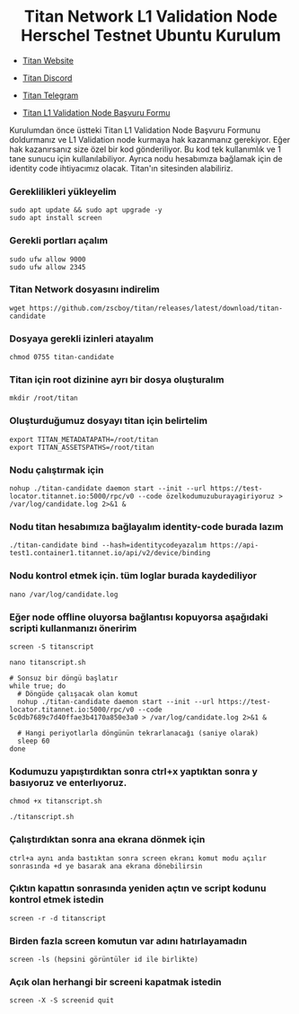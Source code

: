 <h1 align="center"> Titan Network L1 Validation Node Herschel Testnet Ubuntu Kurulum </h1>

* [Titan Website](https://test1.titannet.io/login)<br>
* [Titan Discord](https://discord.com/invite/titannet)<br>
* [Titan Telegram](https://t.me/titannet_dao)<br>

* [Titan L1 Validation Node Başvuru Formu](https://t.co/8CeQKPNu9x)<br>

Kurulumdan önce üstteki Titan L1 Validation Node Başvuru Formunu doldurmanız ve L1 Validation node kurmaya hak kazanmanız gerekiyor. Eğer hak kazanırsanız size özel bir kod gönderiliyor. Bu kod tek kullanımlık ve 1 tane sunucu için kullanılabiliyor. Ayrıca nodu hesabımıza bağlamak için de identity code ihtiyacımız olacak. Titan'ın sitesinden alabiliriz.

### Gereklilikleri yükleyelim
```
sudo apt update && sudo apt upgrade -y
sudo apt install screen
```

### Gerekli portları açalım
```
sudo ufw allow 9000
sudo ufw allow 2345
```

### Titan Network dosyasını indirelim
```
wget https://github.com/zscboy/titan/releases/latest/download/titan-candidate

```

### Dosyaya gerekli izinleri atayalım
```
chmod 0755 titan-candidate
```

### Titan için root dizinine ayrı bir dosya oluşturalım
```
mkdir /root/titan
```

### Oluşturduğumuz dosyayı titan için belirtelim
```
export TITAN_METADATAPATH=/root/titan
export TITAN_ASSETSPATHS=/root/titan
```

### Nodu çalıştırmak için
```
nohup ./titan-candidate daemon start --init --url https://test-locator.titannet.io:5000/rpc/v0 --code özelkodumuzuburayagiriyoruz > /var/log/candidate.log 2>&1 &
```

### Nodu titan hesabımıza bağlayalım identity-code burada lazım
```
./titan-candidate bind --hash=identitycodeyazalım https://api-test1.container1.titannet.io/api/v2/device/binding
```

### Nodu kontrol etmek için. tüm loglar burada kaydediliyor
```
nano /var/log/candidate.log
```
### Eğer node offline oluyorsa bağlantısı kopuyorsa aşağıdaki scripti kullanmanızı öneririm
```
screen -S titanscript
```

```
nano titanscript.sh
```

```
# Sonsuz bir döngü başlatır
while true; do
  # Döngüde çalışacak olan komut
  nohup ./titan-candidate daemon start --init --url https://test-locator.titannet.io:5000/rpc/v0 --code 5c0db7689c7d40ffae3b4170a850e3a0 > /var/log/candidate.log 2>&1 &

  # Hangi periyotlarla döngünün tekrarlanacağı (saniye olarak)
  sleep 60
done
```
### Kodumuzu yapıştırdıktan sonra ctrl+x yaptıktan sonra y basıyoruz ve enterlıyoruz.
```
chmod +x titanscript.sh
```

```
./titanscript.sh
```
### Çalıştırdıktan sonra ana ekrana dönmek için
```
ctrl+a aynı anda bastıktan sonra screen ekranı komut modu açılır sonrasında +d ye basarak ana ekrana dönebilirsin
```

### Çıktın kapattın sonrasında yeniden açtın ve script kodunu kontrol etmek istedin
```
screen -r -d titanscript
```

### Birden fazla screen komutun var adını hatırlayamadın
```
screen -ls (hepsini görüntüler id ile birlikte) 
```

### Açık olan herhangi bir screeni kapatmak istedin
```
screen -X -S screenid quit
```

